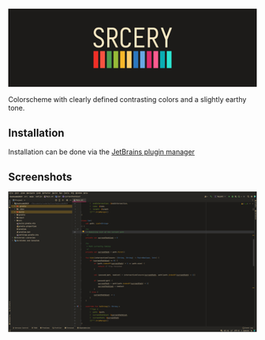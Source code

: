 ![](docs/logo.png)

Colorscheme with clearly defined contrasting colors and a slightly earthy tone.

## Installation

Installation can be done via
the [JetBrains plugin manager](https://plugins.jetbrains.com/plugin/18428-srcery-colorscheme/)

## Screenshots

![](docs/screenshot.png)